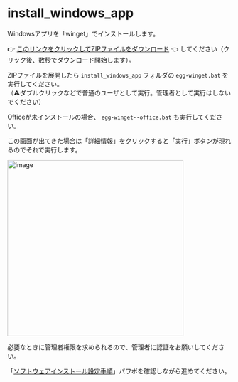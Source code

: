 # install_windows_app
Windowsアプリを「winget」でインストールします。

👉 [このリンクをクリックしてZIPファイルをダウンロード](https://github.com/egg-co-jp/install_windows_app/archive/refs/heads/main.zip) 👈 してください（クリック後、数秒でダウンロード開始します）。

ZIPファイルを展開したら `install_windows_app` フォルダの `egg-winget.bat` を実行してください。  
（⚠ダブルクリックなどで普通のユーザとして実行。管理者として実行はしないでください）

Officeが未インストールの場合、 `egg-winget--office.bat` も実行してください。

この画面が出てきた場合は「詳細情報」をクリックすると「実行」ボタンが現れるのでそれで実行します。

<img width="396" alt="image" src="https://user-images.githubusercontent.com/86991695/171567325-72483507-23b8-472b-8b8c-9b17a6180f66.png">


必要なときに管理者権限を求められるので、管理者に認証をお願いしてください。

「[ソフトウェアインストール設定手順](https://eggjp.sharepoint.com/:p:/s/system/EVHyFsb_29dBqUhdpOsVbuAB8EdbAfVn2pWC1SfL0yr4-g?e=C0P2jg)」パワポを確認しながら進めてください。